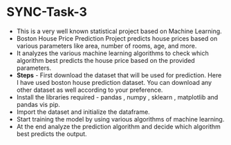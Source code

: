 # SYNC-Task-3
<ul>
<li>This is a very well known statistical project based on Machine Learning.</li> <li>Boston House Price Prediction Project predicts house prices based on various parameters like area, number of rooms, age, and more.</li><li> It analyzes the various machine learning algorithms to check which algorithm best predicts the house price based on the provided parameters.</li>
<li><b>Steps</b> - First download the dataset that will be used for prediction. Here I have used boston house prediction dataset. You can download any other dataset as well according to your preference.</li>
<li>Install the libraries required - pandas , numpy , sklearn , matplotlib and pandas vis pip.</li>
<li>Import the dataset and initialize the dataframe.</li>
<li>Start training the model by using various algorithms of machine learning.</li>
<li>At the end analyze the prediction algorithm and decide which algorithm best predicts the output.</li>
</ul>
